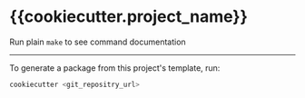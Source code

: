 # {{cookiecutter.project_name}}

Run plain `make` to see command documentation

-----

To generate a package from this project's template, run:
```bash
cookiecutter <git_repositry_url>
```
